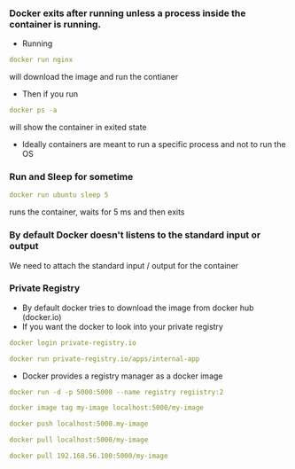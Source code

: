 ### Docker exits after running unless a process inside the container is running. 
- Running 
```yaml
docker run nginx 
```
will download the image and run the contianer
- Then if you run 
```yaml
docker ps -a 
```
will show the container in exited state
- Ideally containers are meant to run a specific process and not to run the OS

### Run and Sleep for sometime
```yaml
docker run ubuntu sleep 5 
```
runs the container, waits for 5 ms and then exits

### By default Docker doesn't listens to the standard input or output
We need to attach the standard input / output for the container


### Private Registry
- By default docker tries to download the image from docker hub (docker.io)
- If you want the docker to look into your private registry

```yaml
docker login private-registry.io

docker run private-registry.io/apps/internal-app
```
- Docker provides a registry manager as a docker image
```yaml
docker run -d -p 5000:5000 --name registry regiistry:2

docker image tag my-image localhost:5000/my-image

docker push localhost:5000.my-image

docker pull localhost:5000/my-image

docker pull 192.168.56.100:5000/my-image
```
